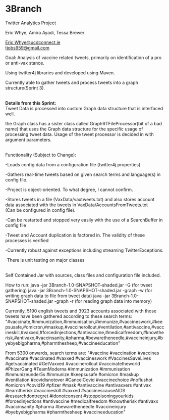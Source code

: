 # 3Branch

Twitter Analytics Project

Eric Whye, Amira Ayadi, Tessa Brewer

Eric.Whye@ucdconnect.ie<br>
tjobs959@gmail.com

Goal: Analysis of vaccine related tweets, primarily on identification of a pro or anti-vax stance.

Using twitter4j libraries and developed using Maven.

Currently able to gather tweets and process tweets into a graph structure(Sprint 3).

<strong><br>Details from this Sprint:<br></strong>
Tweet Data is processed into custom Graph data structure that is interfaced well.

the Graph class has a sister class called GraphRTFileProcessor(bit of a bad name) 
that uses the Graph data structure for the specific usage of processing tweet data.
Usage of the tweet processor is decided in with argument parameters.

<br>
Functionality (Subject to Change):

-Loads config data from a configuration file (twitter4j.properties)

-Gathers real-time tweets based on given search terms and language(s) in config file.

-Project is object-oriented. To what degree, I cannot confirm.

-Stores tweets in a file (VaxData/vaxtweets.txt) and also stores account data associated with the tweets in VaxData/AccountsFromTweets.txt <br>
(Can be configured in config file).

-Can be restarted and stopped very easily with the use of a SearchBuffer in config file

-Tweet and Account duplication is factored in. The validity of these processes is verified

-Currently robust against exceptions including streaming TwitterExceptions.

-There is unit testing on major classes
 
<br>
Self Contained Jar with sources, class files and configuration file included.

How to run:
java -jar 3Branch-1.0-SNAPSHOT-shaded.jar -G (for tweet gathering)
java -jar 3Branch-1.0-SNAPSHOT-shaded.jar -graph -w (for writing graph data to file from tweet data)
java -jar 3Branch-1.0-SNAPSHOT-shaded.jar -graph -r (for reading graph data into memory)

Currently, 5190 english tweets and 3923 accounts associated with those tweets have been gathered according to these search terms: <br>
"#vaccinate,#immunization,#immunisation,#immunize,#vaccineswork,#keepsusafe,#omicron,#maskup,#vaccinerollout,#ventilation,#antivaccine,#vaccineskill,#vaxxed,#forcedinjections,#antivaccine,#medicalfreedom,#knowtherisk,#antivaxx,#vaccinsanity,#pharma,#bewaretheneedle,#vaccineinjury,#byebyebigpharma,#pharmthesheep,#vaccineeducation"

From 5300 onwards, search terms are:
"#vaccine #vaccination #vaccines #vaccinate #vaccinated #vaxxed #vaccineswork #VaccinesSaveLives #getvaccinated #GetVaxxed #vaccinerollout #vaccinatetheworld #PhizerGang #TeamModerna #immunization #immunisation #immunizeunder5s #immunize #keepsusafe #omicron #maskup #ventilation #covidisnotover #CancelCovid #vaccinechoice #noflushot #omicron #covid19 #pfizer #mask #antivaccine #antivaxxers #antivax #learntherisk #vaccineskill #vaxxed #vaccinescauseAIDS #researchdontregret #idonotconsent #stoppoisoningyourkids #forcedinjections #antivaccine #medicalfreedom #knowtherisk #antivaxx #vaccinsanity #pharma #bewaretheneedle #vaccineinjury #byebyebigpharma #pharmthesheep #vaccineeducation"